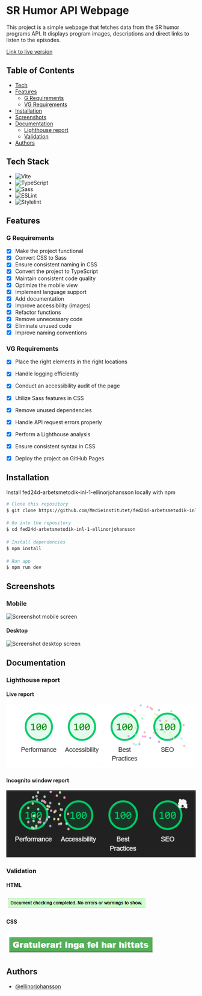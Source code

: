 # SR Humor API Webpage

This project is a simple webpage that fetches data from the SR humor programs API. It displays program images, descriptions and direct links to listen to the episodes.

[Link to live version](https://medieinstitutet.github.io/fed24d-arbetsmetodik-inl-1-ellinorjohansson/)

## Table of Contents

- [Tech](#tech-stack)
- [Features](#features)
  - [G Requirements](#g-requirements)
  - [VG Requirements](#vg-requirements)
- [Installation](#installation)
- [Screenshots](#screenshots)
- [Documentation](#documentation)
  - [Lighthouse report](#lighthouse-report)
  - [Validation](#validation)
- [Authors](#authors)

## Tech Stack

- ![Vite](https://img.shields.io/badge/Vite-%23646CFF.svg?style=for-the-badge&logo=vite&logoColor=white)
- ![TypeScript](https://img.shields.io/badge/TypeScript-%23007ACC.svg?style=for-the-badge&logo=typescript&logoColor=white)
- ![Sass](https://img.shields.io/badge/Sass-%23CC6699.svg?style=for-the-badge&logo=sass&logoColor=white)
- ![ESLint](https://img.shields.io/badge/ESLint-%234B32C3.svg?style=for-the-badge&logo=eslint&logoColor=white)
- ![Stylelint](https://img.shields.io/badge/Stylelint-%23000000.svg?style=for-the-badge&logo=stylelint&logoColor=white)

## Features  

### G Requirements  
- [x] Make the project functional  
- [x] Convert CSS to Sass  
- [x] Ensure consistent naming in CSS  
- [x] Convert the project to TypeScript  
- [x] Maintain consistent code quality  
- [x] Optimize the mobile view  
- [x] Implement language support   
- [x] Add documentation  
- [x] Improve accessibility (images)  
- [x] Refactor functions  
- [x] Remove unnecessary code  
- [x] Eliminate unused code  
- [x] Improve naming conventions  

### VG Requirements  
- [x] Place the right elements in the right locations  
- [x] Handle logging efficiently  
- [x] Conduct an accessibility audit of the page  
- [x] Utilize Sass features in CSS  
- [x] Remove unused dependencies  
- [x] Handle API request errors properly  
- [x] Perform a Lighthouse analysis   
- [x] Ensure consistent syntax in CSS  
- [x] Deploy the project on GitHub Pages  


## Installation

Install fed24d-arbetsmetodik-inl-1-ellinorjohansson locally with npm

```bash
# Clone this repository
$ git clone https://github.com/Medieinstitutet/fed24d-arbetsmetodik-inl-1-ellinorjohansson

# Go into the repository
$ cd fed24d-arbetsmetodik-inl-1-ellinorjohansson

# Install dependencies
$ npm install

# Run app
$ npm run dev
```

## Screenshots

### Mobile

![Screenshot mobile screen](./assets/screenshots/mobile-screenshot.avif)

#### Desktop

![Screenshot desktop screen](./assets/screenshots/desktop-screenshot.avif)

## Documentation

### Lighthouse report

#### Live report
![Lighthouse report](./assets/lighthouse/Lighthouse-live%202025-01-21%20112847.png)

#### Incognito window report
![Lighthouse report inkognito](./assets/lighthouse/Lighthouse-inkognito%202025-01-21%20113049.png)

### Validation

#### HTML

![Validation HTML](./assets/validation/HTML%20validation%202025-01-21.png)

#### CSS

![Validation CSS](./assets/validation/CSS%20validation%202025-01-21.png)


## Authors

- [@ellinorjohansson](https://www.github.com/ellinorjohansson)
